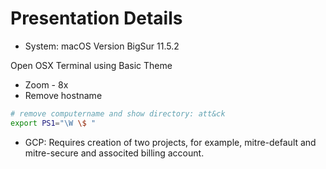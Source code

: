 # Presentation Details

* System: macOS Version BigSur 11.5.2 

Open OSX Terminal using Basic Theme
  * Zoom - 8x
  * Remove hostname 
```bash
# remove computername and show directory: att&ck
export PS1="\W \$ "
```

* GCP: Requires creation of two projects, for example, mitre-default and mitre-secure and associted billing account.
